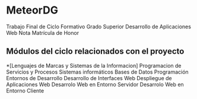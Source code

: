 # MeteorDG
Trabajo Final de Ciclo Formativo Grado Superior Desarrollo de Aplicaciones Web
Nota Matrícula de Honor

## Módulos del ciclo relacionados con el proyecto
*[Lenguajes de Marcas y Sistemas de la Informacion]
Programacion de Servicios y Procesos
Sistemas informáticos
Bases de Datos
Programación
Entornos de Desarrollo
Desarrollo de Interfaces Web
Despliegue de Aplicaciones Web
Desarrolo Web en Entorno Servidor
Desarrolo Web en Entorno Cliente
